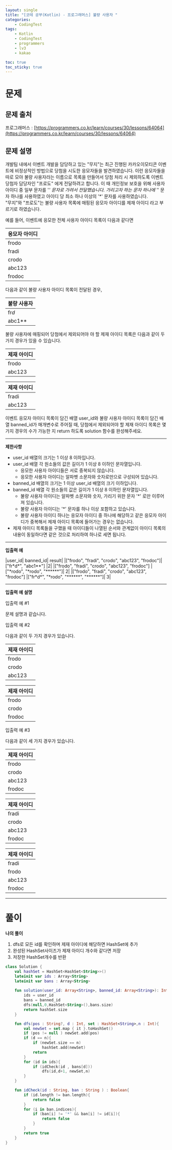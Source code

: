 ```yaml
---
layout: single
title: "[코테 공부(Kotlin) - 프로그래머스] 불량 사용자 "
categories: 
    - CodingTest
tags:
    - Kotlin
    - CodingTest
    - programmers
    - lv3
    - kakao

toc: true
toc_sticky: true
---
```


# 문제
## 문제 출처
프로그래머스 : [https://programmers.co.kr/learn/courses/30/lessons/64064](https://programmers.co.kr/learn/courses/30/lessons/64064)

## 문제 설명

개발팀 내에서 이벤트 개발을 담당하고 있는 "무지"는 최근 진행된 카카오이모티콘 이벤트에 비정상적인 방법으로 당첨을 시도한 응모자들을 발견하였습니다. 이런 응모자들을 따로 모아 불량 사용자라는 이름으로 목록을 만들어서 당첨 처리 시 제외하도록 이벤트 당첨자 담당자인 "프로도" 에게 전달하려고 합니다. 이 때 개인정보 보호을 위해 사용자 아이디 중 일부 문자를 '*' 문자로 가려서 전달했습니다. 가리고자 하는 문자 하나에 '*' 문자 하나를 사용하였고 아이디 당 최소 하나 이상의 '*' 문자를 사용하였습니다.<br>
"무지"와 "프로도"는 불량 사용자 목록에 매핑된 응모자 아이디를 제재 아이디 라고 부르기로 하였습니다.

예를 들어, 이벤트에 응모한 전체 사용자 아이디 목록이 다음과 같다면

|응모자 아이디|
|-|
|frodo|
|fradi|
|crodo|
|abc123|
|frodoc|

다음과 같이 불량 사용자 아이디 목록이 전달된 경우,

|불량 사용자|
|-|
|fr*d*|
|abc1**|

불량 사용자에 매핑되어 당첨에서 제외되어야 야 할 제재 아이디 목록은 다음과 같이 두 가지 경우가 있을 수 있습니다.

|제재 아이디|
|-|
|frodo|
|abc123|

|제재 아이디|
|-|
|fradi|
|abc123|

이벤트 응모자 아이디 목록이 담긴 배열 user_id와 불량 사용자 아이디 목록이 담긴 배열 banned_id가 매개변수로 주어질 때, 당첨에서 제외되어야 할 제재 아이디 목록은 몇가지 경우의 수가 가능한 지 return 하도록 solution 함수를 완성해주세요.

---

**제한사항**

- user_id 배열의 크기는 1 이상 8 이하입니다.
- user_id 배열 각 원소들의 값은 길이가 1 이상 8 이하인 문자열입니다.
    + 응모한 사용자 아이디들은 서로 중복되지 않습니다.
    + 응모한 사용자 아이디는 알파벳 소문자와 숫자로만으로 구성되어 있습니다.
- banned_id 배열의 크기는 1 이상 user_id 배열의 크기 이하입니다.
- banned_id 배열 각 원소들의 값은 길이가 1 이상 8 이하인 문자열입니다.
    + 불량 사용자 아이디는 알파벳 소문자와 숫자, 가리기 위한 문자 '*' 로만 이루어져 있습니다.
    + 불량 사용자 아이디는 '*' 문자를 하나 이상 포함하고 있습니다.
    + 불량 사용자 아이디 하나는 응모자 아이디 중 하나에 해당하고 같은 응모자 아이디가 중복해서 제재 아이디 목록에 들어가는 경우는 없습니다.
- 제재 아이디 목록들을 구했을 때 아이디들이 나열된 순서와 관계없이 아이디 목록의 내용이 동일하다면 같은 것으로 처리하여 하나로 세면 됩니다.

---

**입출력 예**

|user_id|	banned_id|	result|
|["frodo", "fradi", "crodo", "abc123", "frodoc"]|	["fr\*d\*", "abc1\*\*"]	|2|
|["frodo", "fradi", "crodo", "abc123", "frodoc"]	|["\*rodo", "\*rodo", "\*\*\*\*\*\*"]|	2|
|["frodo", "fradi", "crodo", "abc123", "frodoc"]	|["fr\*d\*", "\*rodo", "\*\*\*\*\*\*", "\*\*\*\*\*\*"]|	3|

---

**입출력 예 설명**

입출력 예 #1

문제 설명과 같습니다.

입출력 예 #2

다음과 같이 두 가지 경우가 있습니다.

|제재 아이디|
|-|
|frodo|
|crodo|
|abc123|

|제재 아이디|
|-|
|frodo|
|crodo|
|frodoc|

입출력 예 #3

다음과 같이 세 가지 경우가 있습니다.

|제재 아이디|
|-|
|frodo|
|crodo|
|abc123|
|frodoc|

|제재 아이디|
|-|
|fradi|
|crodo|
|abc123|
|frodoc|

|제재 아이디|
|-|
|fradi|
|frodo|
|abc123|
|frodoc|

---

# 풀이

**나의 풀이**

1. dfs로 모든 id를 확인하며 제재 아이디에 해당하면 HashSet에 추가  
2. 완성된 HashSet사이즈가 제재 아이디 개수와 같다면 저장
3. 저장한 HashSet개수를 반환

```kotlin
class Solution {
    val hashSet = HashSet<HashSet<String>>()
    lateinit var ids : Array<String>
    lateinit var bans : Array<String>
    
    fun solution(user_id: Array<String>, banned_id: Array<String>): Int {
        ids = user_id
        bans = banned_id
        dfs(null,0,HashSet<String>(),bans.size)
        return hashSet.size
    }

    fun dfs(pos : String?, d : Int, set : HashSet<String>,n : Int){
        val newSet = set.map { it }.toHashSet()
        if (pos != null ) newSet.add(pos)
        if (d == n){
            if (newSet.size == n)
                hashSet.add(newSet)
            return
        }
        for (id in ids){
            if (idCheck(id , bans[d]))
                dfs(id,d+1, newSet,n)
        }
    }

    fun idCheck(id : String, ban : String ) : Boolean{
        if (id.length != ban.length){
            return false
        }
        for (i in ban.indices){
            if (ban[i] != '*' && ban[i] != id[i]){
                return false
            }
        }
        return true
    }
}
```
